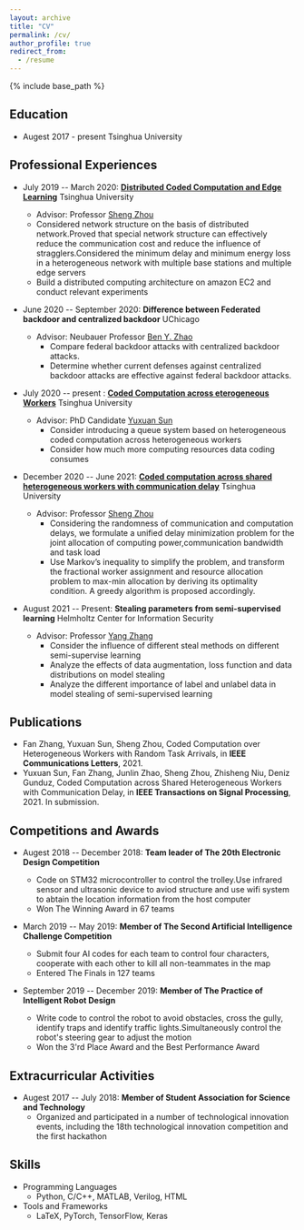 ```yaml
---
layout: archive
title: "CV"
permalink: /cv/
author_profile: true
redirect_from:
  - /resume
---
```


{% include base_path %}

## Education

* Augest 2017 - present Tsinghua University 

## Professional Experiences

* July 2019 -- March 2020: [**Distributed Coded Computation and Edge Learning**](http://network.ee.tsinghua.edu.cn/niulab/)  Tsinghua University
  * Advisor: Professor [Sheng Zhou](http://network.ee.tsinghua.edu.cn/shengzhou/)
  * Considered network structure on the basis of distributed network.Proved that special network structure can effectively reduce the communication cost and reduce the influence of stragglers.Considered the minimum delay and minimum energy loss in a heterogeneous network with multiple base stations and multiple edge servers
  * Build a distributed computing architecture on amazon EC2 and conduct relevant experiments

* June 2020 -- September 2020: **Difference between Federated backdoor and centralized backdoor** UChicago
  * Advisor: Neubauer Professor  [Ben Y. Zhao](http://people.cs.uchicago.edu/~ravenben/)
	* Compare federal backdoor attacks with centralized backdoor attacks.
	* Determine whether current defenses against centralized backdoor attacks are effective against federal backdoor attacks.

* July 2020 -- present : [**Coded Computation across eterogeneous Workers**](http://network.ee.tsinghua.edu.cn/niulab/)  Tsinghua University
  * Advisor: PhD Candidate [Yuxuan Sun](http://network.ee.tsinghua.edu.cn/niulab/?p=2578)
	* Consider introducing a queue system based on heterogeneous coded computation across heterogeneous workers
	* Consider how much more computing resources data coding consumes

* December 2020 -- June 2021: [**Coded computation across shared heterogeneous workers with communication delay**](http://network.ee.tsinghua.edu.cn/niulab/)  Tsinghua University
  * Advisor: Professor [Sheng Zhou](http://network.ee.tsinghua.edu.cn/shengzhou/)
	* Considering the randomness of communication and computation delays, we formulate a unified delay minimization problem for the joint allocation of computing 			power,communication bandwidth and task load
	* Use Markov’s inequality to
		simplify the problem, and transform the fractional worker
		assignment and resource allocation problem to max-min allocation by deriving its optimality condition. A greedy algorithm
		is proposed accordingly.

* August 2021 -- Present: **Stealing parameters from semi-supervised learning**  Helmholtz Center for Information Security
  * Advisor: Professor [Yang Zhang](https://yangzhangalmo.github.io/)
	* Consider the influence of different steal methods on different semi-supervise learning
	* Analyze the effects of data augmentation, loss function and data distributions on model stealing
	* Analyze the different importance of label and unlabel data in model stealing of semi-supervised learning

## Publications
* Fan Zhang, Yuxuan Sun, Sheng Zhou, Coded Computation over Heterogeneous Workers with Random Task Arrivals, in **IEEE Communications Letters**, 2021.
* Yuxuan Sun, Fan Zhang, Junlin Zhao, Sheng Zhou, Zhisheng Niu, Deniz Gunduz, Coded Computation across Shared Heterogeneous
	Workers with Communication Delay, in **IEEE Transactions on Signal Processing**, 2021. In submission.

## Competitions and Awards

* Augest 2018 -- December 2018: **Team leader of The 20th Electronic Design Competition**
  * Code on STM32 microcontroller to control the trolley.Use infrared sensor and ultrasonic device to aviod structure and use wifi system to abtain the location information from the host computer
  * Won The Winning Award in 67 teams
  
* March 2019 -- May 2019: **Member of The Second Artificial Intelligence Challenge Competition**
  * Submit four AI codes for each team to control four characters, cooperate with each other to kill all non-teammates in the map
  * Entered The Finals in 127 teams

* September 2019 -- December 2019: **Member of The Practice of Intelligent Robot Design**
  * Write code to control the robot to avoid obstacles, cross the gully, identify traps and identify traffic lights.Simultaneously control the robot's steering gear to adjust the motion
  * Won the 3'rd Place Award and the Best Performance Award


## Extracurricular Activities

* Augest 2017 -- July 2018: **Member of Student Association for Science and Technology** 
  * Organized and participated in a number of technological innovation events, including the 18th technological innovation competition and the first hackathon


## Skills

* Programming Languages
  * Python, C/C++, MATLAB, Verilog, HTML
* Tools and Frameworks
  * LaTeX, PyTorch, TensorFlow, Keras
